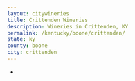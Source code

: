 ```yaml
---
layout: citywineries
title: Crittenden Wineries
description: Wineries in Crittenden, KY
permalink: /kentucky/boone/crittenden/
state: ky
county: boone
city: crittenden
---
```

-
